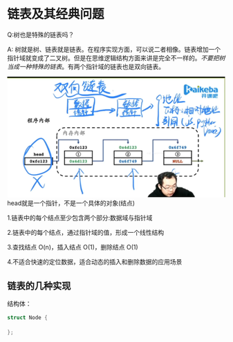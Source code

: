 # 链表及其经典问题

Q:树也是特殊的链表吗？

A: 树就是树、链表就是链表。在程序实现方面，可以说二者相像。链表增加一个指针域就变成了二叉树。但是在思维逻辑结构方面来讲是完全不一样的。*不要把树当成一种特殊的链表*。有两个指针域的链表也是双向链表。

![alt text](image.png)
head就是一个指针，不是一个具体的对象(结点)

1.链表中的每个结点至少包含两个部分:数据域与指针域

2.链表中的每个结点，通过指针域的值，形成一个线性结构

3.查找结点 O(n)，插入结点 O(1)，删除结点 O(1)

4.不适合快速的定位数据，适合动态的插入和删除数据的应用场景

## 链表的几种实现

结构体：
```C++
struct Node {
     
};
```